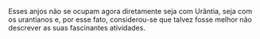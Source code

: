 ﻿Esses anjos não se ocupam agora diretamente seja com Urântia, seja com os urantianos e, por esse fato, considerou-se que talvez fosse melhor não descrever as suas fascinantes atividades.
